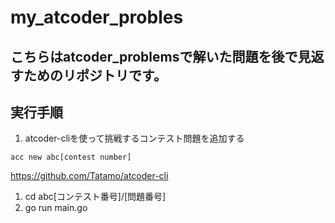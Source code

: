# my_atcoder_probles

## こちらはatcoder_problemsで解いた問題を後で見返すためのリポジトリです。

## 実行手順
1. atcoder-cliを使って挑戦するコンテスト問題を追加する
```
acc new abc[contest number]
```
https://github.com/Tatamo/atcoder-cli

1. cd abc[コンテスト番号]/[問題番号] 
2. go run main.go